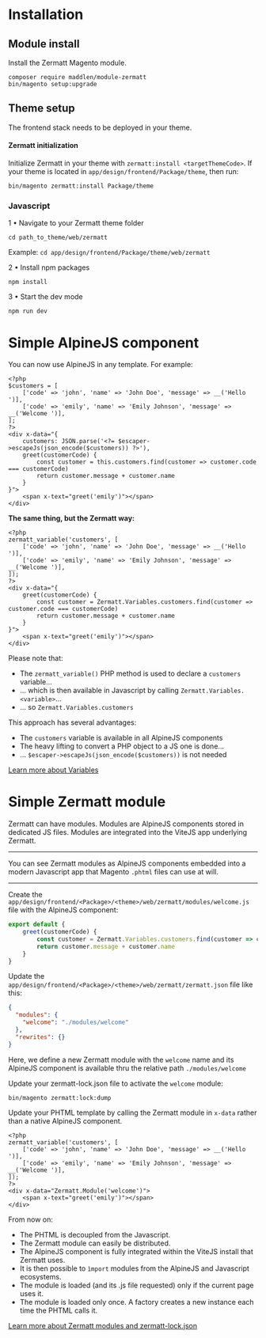 # Installation
## Module install
Install the Zermatt Magento module.

```
composer require maddlen/module-zermatt
bin/magento setup:upgrade
```

## Theme setup
The frontend stack needs to be deployed in your theme.

#### Zermatt initialization
Initialize Zermatt in your theme with `zermatt:install <targetThemeCode>`.
If your theme is located in `app/design/frontend/Package/theme`, then run:

`bin/magento zermatt:install Package/theme`

### Javascript
1 • Navigate to your Zermatt theme folder

`cd path_to_theme/web/zermatt`

Example: `cd app/design/frontend/Package/theme/web/zermatt`

2 • Install npm packages

`npm install`

3 • Start the dev mode

`npm run dev`

# Simple AlpineJS component

You can now use AlpineJS in any template. For example:

```xhtml
<?php
$customers = [
    ['code' => 'john', 'name' => 'John Doe', 'message' => __('Hello ')],
    ['code' => 'emily', 'name' => 'Emily Johnson', 'message' => __('Welcome ')],
];
?>
<div x-data="{
    customers: JSON.parse('<?= $escaper->escapeJs(json_encode($customers)) ?>'),
    greet(customerCode) {
        const customer = this.customers.find(customer => customer.code === customerCode)
        return customer.message + customer.name
    }
}">
    <span x-text="greet('emily')"></span>
</div>
```

**The same thing, but the Zermatt way:**

```xhtml
<?php
zermatt_variable('customers', [
    ['code' => 'john', 'name' => 'John Doe', 'message' => __('Hello ')],
    ['code' => 'emily', 'name' => 'Emily Johnson', 'message' => __('Welcome ')],
]);
?>
<div x-data="{
    greet(customerCode) {
        const customer = Zermatt.Variables.customers.find(customer => customer.code === customerCode)
        return customer.message + customer.name
    }
}">
    <span x-text="greet('emily')"></span>
</div>
```

Please note that:

- The `zermatt_variable()` PHP method is used to declare a `customers` variable...
- ... which is then available in Javascript by calling `Zermatt.Variables.<variable>`...
- ... so `Zermatt.Variables.customers`

This approach has several advantages:

- The `customers` variable is available in all AlpineJS components
- The heavy lifting to convert a PHP object to a JS one is done...
- ... `$escaper->escapeJs(json_encode($customers))` is not needed

[Learn more about Variables](#variables)

# Simple Zermatt module

Zermatt can have modules. Modules are AlpineJS components stored in dedicated JS files.
Modules are integrated into the ViteJS app underlying Zermatt.

---
You can see Zermatt modules as AlpineJS components embedded into a modern Javascript app that Magento `.phtml` files can use at will.

---

Create the `app/design/frontend/<Package>/<theme>/web/zermatt/modules/welcome.js` file with the AlpineJS component:

```js
export default {
    greet(customerCode) {
        const customer = Zermatt.Variables.customers.find(customer => customer.code === customerCode)
        return customer.message + customer.name
    }
}
```

Update the `app/design/frontend/<Package>/<theme>/web/zermatt/zermatt.json` file like this:

```json
{
  "modules": {
    "welcome": "./modules/welcome"
  },
  "rewrites": {}
}

```

Here, we define a new Zermatt module with the `welcome` name
and its AlpineJS component is available thru the relative path `./modules/welcome`

Update your zermatt-lock.json file to activate the `welcome` module:

`bin/magento zermatt:lock:dump`


Update your PHTML template by calling the Zermatt module in `x-data` rather than a native AlpineJS component.

```xhtml
<?php
zermatt_variable('customers', [
    ['code' => 'john', 'name' => 'John Doe', 'message' => __('Hello ')],
    ['code' => 'emily', 'name' => 'Emily Johnson', 'message' => __('Welcome ')],
]);
?>
<div x-data="Zermatt.Module('welcome')">
    <span x-text="greet('emily')"></span>
</div>
```

From now on:

- The PHTML is decoupled from the Javascript.
- The Zermatt module can easily be distributed.
- The AlpineJS component is fully integrated within the ViteJS install that Zermatt uses.
- It is then possible to `ìmport` modules from the AlpineJS and Javascript ecosystems.
- The module is loaded (and its .js file requested) only if the current page uses it.
- The module is loaded only once. A factory creates a new instance each time the PHTML calls it.

[Learn more about Zermatt modules and zermatt-lock.json](#modules)
